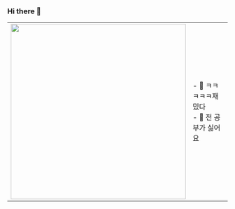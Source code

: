 ### Hi there 👋

<body background = "">
<table>
  <tr>
    <td width = "400"><img width = "400" src = "https://user-images.githubusercontent.com/50188040/133985588-d6aae43c-0bdf-4652-be28-123cbac0e158.jpg"></td>
    <td>
    - 🔭 ㅋㅋㅋㅋㅋ재밌다<br>
    - 🌱 전 공부가 싫어요 
    </td>
  </tr>
</table>
</body>

<!--
**kimnafla11/kimnafla11** is a ✨ _special_ ✨ repository because its `README.md` (this file) appears on your GitHub profile.

Here are some ideas to get you started:

- 🔭 I’m currently working on ...
- 🌱 I’m currently learning ...
- 👯 I’m looking to collaborate on ...
- 🤔 I’m looking for help with ...
- 💬 Ask me about ...
- 📫 How to reach me: ...
- 😄 Pronouns: ...
- ⚡ Fun fact: ...
-->
